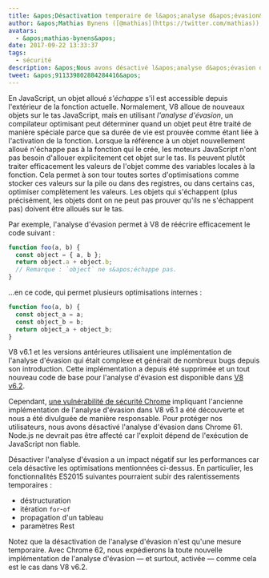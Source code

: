 ```yaml
---
title: &apos;Désactivation temporaire de l&apos;analyse d&apos;évasion&apos;
author: &apos;Mathias Bynens ([@mathias](https://twitter.com/mathias)), analyste d&apos;évasion de sandbox&apos;
avatars:
  - &apos;mathias-bynens&apos;
date: 2017-09-22 13:33:37
tags:
  - sécurité
description: &apos;Nous avons désactivé l&apos;analyse d&apos;évasion de V8 dans Chrome 61 afin de protéger les utilisateurs contre une vulnérabilité de sécurité.&apos;
tweet: &apos;911339802884284416&apos;
---
```

En JavaScript, un objet alloué _s&apos;échappe_ s&apos;il est accessible depuis l&apos;extérieur de la fonction actuelle. Normalement, V8 alloue de nouveaux objets sur le tas JavaScript, mais en utilisant _l&apos;analyse d&apos;évasion_, un compilateur optimisant peut déterminer quand un objet peut être traité de manière spéciale parce que sa durée de vie est prouvée comme étant liée à l&apos;activation de la fonction. Lorsque la référence à un objet nouvellement alloué n&apos;échappe pas à la fonction qui le crée, les moteurs JavaScript n&apos;ont pas besoin d&apos;allouer explicitement cet objet sur le tas. Ils peuvent plutôt traiter efficacement les valeurs de l&apos;objet comme des variables locales à la fonction. Cela permet à son tour toutes sortes d&apos;optimisations comme stocker ces valeurs sur la pile ou dans des registres, ou dans certains cas, optimiser complètement les valeurs. Les objets qui s&apos;échappent (plus précisément, les objets dont on ne peut pas prouver qu&apos;ils ne s&apos;échappent pas) doivent être alloués sur le tas.

<!--truncate-->
Par exemple, l&apos;analyse d&apos;évasion permet à V8 de réécrire efficacement le code suivant :

```js
function foo(a, b) {
  const object = { a, b };
  return object.a + object.b;
  // Remarque : `object` ne s&apos;échappe pas.
}
```

…en ce code, qui permet plusieurs optimisations internes :

```js
function foo(a, b) {
  const object_a = a;
  const object_b = b;
  return object_a + object_b;
}
```

V8 v6.1 et les versions antérieures utilisaient une implémentation de l&apos;analyse d&apos;évasion qui était complexe et générait de nombreux bugs depuis son introduction. Cette implémentation a depuis été supprimée et un tout nouveau code de base pour l&apos;analyse d&apos;évasion est disponible dans [V8 v6.2](/blog/v8-release-62).

Cependant, [une vulnérabilité de sécurité Chrome](https://chromereleases.googleblog.com/2017/09/stable-channel-update-for-desktop_21.html) impliquant l&apos;ancienne implémentation de l&apos;analyse d&apos;évasion dans V8 v6.1 a été découverte et nous a été divulguée de manière responsable. Pour protéger nos utilisateurs, nous avons désactivé l&apos;analyse d&apos;évasion dans Chrome 61. Node.js ne devrait pas être affecté car l&apos;exploit dépend de l&apos;exécution de JavaScript non fiable.

Désactiver l&apos;analyse d&apos;évasion a un impact négatif sur les performances car cela désactive les optimisations mentionnées ci-dessus. En particulier, les fonctionnalités ES2015 suivantes pourraient subir des ralentissements temporaires :

- déstructuration
- itération `for`-`of`
- propagation d&apos;un tableau
- paramètres Rest

Notez que la désactivation de l&apos;analyse d&apos;évasion n&apos;est qu&apos;une mesure temporaire. Avec Chrome 62, nous expédierons la toute nouvelle implémentation de l&apos;analyse d&apos;évasion — et surtout, activée — comme cela est le cas dans V8 v6.2.
